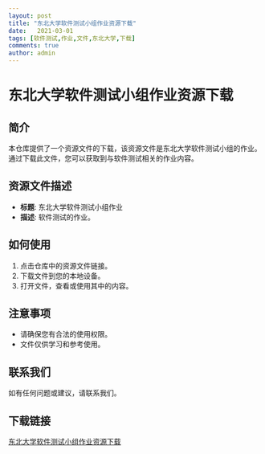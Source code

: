 ```yaml
---
layout: post
title: "东北大学软件测试小组作业资源下载"
date:   2021-03-01
tags: [软件测试,作业,文件,东北大学,下载]
comments: true
author: admin
---
```

# 东北大学软件测试小组作业资源下载

## 简介

本仓库提供了一个资源文件的下载，该资源文件是东北大学软件测试小组的作业。通过下载此文件，您可以获取到与软件测试相关的作业内容。

## 资源文件描述

- **标题**: 东北大学软件测试小组作业
- **描述**: 软件测试的作业。

## 如何使用

1. 点击仓库中的资源文件链接。
2. 下载文件到您的本地设备。
3. 打开文件，查看或使用其中的内容。

## 注意事项

- 请确保您有合法的使用权限。
- 文件仅供学习和参考使用。

## 联系我们

如有任何问题或建议，请联系我们。

## 下载链接

[东北大学软件测试小组作业资源下载](https://pan.quark.cn/s/cef1056c9de1)